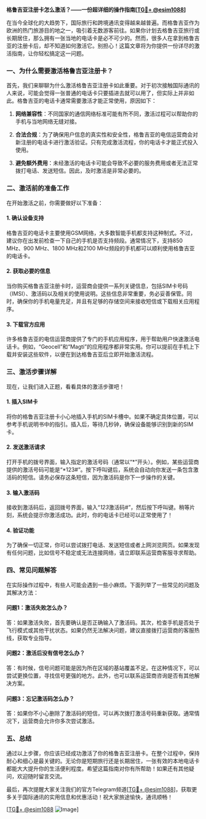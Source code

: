 **格鲁吉亚注册卡怎么激活？——一份超详细的操作指南[[TG💪+ @esim1088](https://t.me/s/esim1088)]**

在当今全球化的大趋势下，国际旅行和跨境通讯变得越来越普遍。而格鲁吉亚作为欧洲的热门旅游目的地之一，吸引着无数游客前往。如果你计划去格鲁吉亚旅行或长期居住，那么拥有一张当地的电话卡是必不可少的。然而，很多人在拿到格鲁吉亚的注册卡后，却不知道如何激活它。别担心！这篇文章将为你提供一份详尽的激活指南，让你轻松搞定这一问题。

### 一、为什么需要激活格鲁吉亚注册卡？

首先，我们来聊聊为什么激活格鲁吉亚注册卡如此重要。对于初次接触国际通讯的人来说，可能会觉得一张普通的电话卡只要插进去就可以用了，但实际上并非如此。格鲁吉亚的电话卡通常需要激活才能正常使用，原因如下：

1. **网络兼容性**：不同国家的通信网络标准可能有所不同，激活过程可以帮助你的手机与当地网络无缝对接。
   
2. **合法合规**：为了确保用户信息的真实性和安全性，格鲁吉亚的电信运营商会对新注册的电话卡进行激活验证。只有完成激活流程，你的电话卡才能正式投入使用。

3. **避免额外费用**：未经激活的电话卡可能会导致不必要的服务费用或者无法正常拨打电话、发送短信。因此，及时激活是非常必要的。

### 二、激活前的准备工作

在开始激活之前，你需要做好以下准备：

#### 1. 确认设备支持

格鲁吉亚的电话卡主要使用GSM网络，大多数智能手机都支持这种制式。不过，建议你在出发前检查一下自己的手机是否支持频段。通常情况下，支持850 MHz、900 MHz、1800 MHz和2100 MHz频段的手机都可以顺利使用格鲁吉亚的电话卡。

#### 2. 获取必要的信息

当你购买格鲁吉亚注册卡时，运营商会提供一系列关键信息，包括SIM卡号码（IMSI）、激活码以及相关的使用说明。这些信息非常重要，务必妥善保管。同时，确保你的手机电量充足，并且有足够的存储空间来接收短信或下载相关应用程序。

#### 3. 下载官方应用

许多格鲁吉亚的电信运营商提供了专门的手机应用程序，用于帮助用户快速激活电话卡。例如，“Geocell”和“Magti”的应用程序都非常实用。你可以提前在手机上下载并安装这些软件，以便在到达格鲁吉亚后立即开始激活流程。

### 三、激活步骤详解

现在，让我们进入正题，看看具体的激活步骤吧！

#### 1. 插入SIM卡

将你的格鲁吉亚注册卡小心地插入手机的SIM卡槽中。如果不确定具体位置，可以参考手机说明书中的指引。插入后，等待几秒钟，确保设备能够识别到新的SIM卡。

#### 2. 发送激活请求

打开手机的拨号界面，输入指定的激活号码（通常以“*”开头）。例如，某些运营商提供的激活号码可能是“*123#”。按下呼叫键后，系统会自动向你发送一条包含激活码的短信。请务必保存这条短信，因为激活码是你下一步操作的关键。

#### 3. 输入激活码

接收到激活码后，返回拨号界面，输入“*123*激活码#”，然后按下呼叫键。稍等片刻，系统会提示你激活成功。此时，你的电话卡已经可以正常使用了！

#### 4. 验证功能

为了确保一切正常，你可以尝试拨打电话、发送短信或者上网浏览网页。如果发现有任何问题，比如信号不稳定或无法连接网络，请立即联系运营商客服寻求帮助。

### 四、常见问题解答

在实际操作过程中，有些人可能会遇到一些小麻烦。下面列举了一些常见的问题及其解决方法：

#### 问题1：激活失败怎么办？

答：如果激活失败，首先要确认是否正确输入了激活码。其次，检查手机是否处于飞行模式或其他干扰状态。如果仍然无法解决问题，建议直接拨打运营商的客服热线，获取专业指导。

#### 问题2：激活后没有信号怎么办？

答：有时候，信号问题可能是因为所在区域的基站覆盖不足。在这种情况下，可以尝试更换位置，寻找信号更强的地方。此外，也可以联系运营商咨询是否有其他解决方案。

#### 问题3：忘记激活码怎么办？

答：如果你不小心删除了激活码的短信，可以再次拨打激活号码重新获取。通常情况下，运营商会允许你多次尝试激活。

### 五、总结

通过以上步骤，你应该已经成功激活了你的格鲁吉亚注册卡。在整个过程中，保持耐心和细心是最关键的。无论你是短期旅行还是长期居住，一张有效的本地电话卡都能大大提升你的生活便利程度。希望这篇指南对你有所帮助！如果还有其他疑问，欢迎随时留言交流。

最后，再次提醒大家关注我们的官方Telegram频道[[TG💪+ @esim1088](https://t.me/s/esim1088)]，获取更多关于国际通讯的实用信息和优惠活动！祝大家旅途愉快，通讯顺畅！

[[TG💪+ @esim1088](https://t.me/s/esim1088) ![Image](https://i.postimg.cc/4NQfJmqS/Snipaste-2025-05-13-00-14-12.png)]